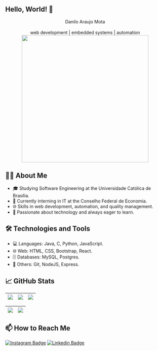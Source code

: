 ## Hello, World! 👋
<div style="display: inline_block" align="center">
   Danilo Araujo Mota
   <br><br>
   web development | embedded systems | automation 
  <br>
  <img width="400" src="https://media1.tenor.com/m/8wBCqZH60U8AAAAC/computer-cat.gif" />
  <br>
</div>

## 👨‍💻 About Me

- 🎓 Studying Software Engineering at the Universidade Católica de Brasília.
- 💼 Currently interning in IT at the Conselho Federal de Economia.
- 🌐 Skills in web development, automation, and quality management.
- 🚀 Passionate about technology and always eager to learn.

## 🛠️ Technologies and Tools

- 💻 Languages: Java, C, Python, JavaScript.
- 🌐 Web: HTML, CSS, Bootstrap, React.
- 🗄️ Databases: MySQL, Postgres.
- 🚀 Others: Git, NodeJS, Express.

## 📈 GitHub Stats

| ![](http://github-profile-summary-cards.vercel.app/api/cards/stats?username=DaniloArujo&theme=nord_dark) | ![](http://github-profile-summary-cards.vercel.app/api/cards/repos-per-language?username=DaniloArujo&hide=Html&theme=nord_dark) | ![](http://github-profile-summary-cards.vercel.app/api/cards/most-commit-language?username=DaniloArujo&theme=nord_dark) |
| :-: | :-: | :-: |

| ![](http://github-profile-summary-cards.vercel.app/api/cards/profile-details?username=DaniloArujo&theme=nord_dark) | ![](https://github-readme-streak-stats.herokuapp.com/?user=DaniloArujo&hide_border=true&date_format=M%20j%5B%2C%20Y%5D&background=2D3742&stroke=2D3742&ring=6bbbca&fire=6bbbca&currStreakNum=fff&sideNums=6bbbca&currStreakLabel=6bbbca&sideLabels=fff&dates=fff) |
| :-: | :-: |

## 📫 How to Reach Me

[![Instagram Badge](https://img.shields.io/badge/Instagram-E4405F?style=for-the-badge&logo=instagram&logoColor=white)](https://www.instagram.com/danilo_araujomta/)
[![Linkedin Badge](https://img.shields.io/badge/-Linkedin-blue?style=for-the-badge&logo=Linkedin&logoColor=white&link=https://github.com/danilo-araujo-mota-b1342b219/)](https://www.linkedin.com/in/danilo-araujo-mota-b1342b219/)

